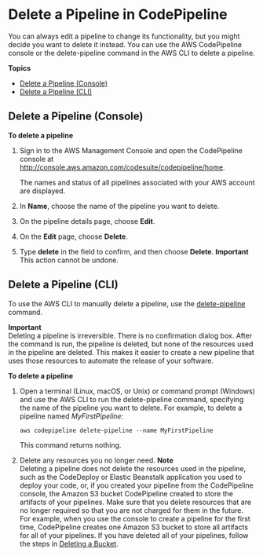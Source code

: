 # Delete a Pipeline in CodePipeline<a name="pipelines-delete"></a>

You can always edit a pipeline to change its functionality, but you might decide you want to delete it instead\. You can use the AWS CodePipeline console or the delete\-pipeline command in the AWS CLI to delete a pipeline\.

**Topics**
+ [Delete a Pipeline \(Console\)](#pipelines-delete-console)
+ [Delete a Pipeline \(CLI\)](#pipelines-delete-cli)

## Delete a Pipeline \(Console\)<a name="pipelines-delete-console"></a>

**To delete a pipeline**

1. Sign in to the AWS Management Console and open the CodePipeline console at [http://console\.aws\.amazon\.com/codesuite/codepipeline/home](http://console.aws.amazon.com/codesuite/codepipeline/home)\.

   The names and status of all pipelines associated with your AWS account are displayed\. 

1. In **Name**, choose the name of the pipeline you want to delete\. 

1. On the pipeline details page, choose **Edit**\. 

1. On the **Edit** page, choose **Delete**\.

1. Type **delete** in the field to confirm, and then choose **Delete**\.
**Important**  
This action cannot be undone\.

## Delete a Pipeline \(CLI\)<a name="pipelines-delete-cli"></a>

To use the AWS CLI to manually delete a pipeline, use the [delete\-pipeline](http://docs.aws.amazon.com/cli/latest/reference/codepipeline/delete-pipeline.html) command\. 

**Important**  
Deleting a pipeline is irreversible\. There is no confirmation dialog box\. After the command is run, the pipeline is deleted, but none of the resources used in the pipeline are deleted\. This makes it easier to create a new pipeline that uses those resources to automate the release of your software\.

**To delete a pipeline**

1. Open a terminal \(Linux, macOS, or Unix\) or command prompt \(Windows\) and use the AWS CLI to run the delete\-pipeline command, specifying the name of the pipeline you want to delete\. For example, to delete a pipeline named *MyFirstPipeline*: 

   ```
   aws codepipeline delete-pipeline --name MyFirstPipeline
   ```

   This command returns nothing\.

1. Delete any resources you no longer need\.
**Note**  
Deleting a pipeline does not delete the resources used in the pipeline, such as the CodeDeploy or Elastic Beanstalk application you used to deploy your code, or, if you created your pipeline from the CodePipeline console, the Amazon S3 bucket CodePipeline created to store the artifacts of your pipelines\. Make sure that you delete resources that are no longer required so that you are not charged for them in the future\. For example, when you use the console to create a pipeline for the first time, CodePipeline creates one Amazon S3 bucket to store all artifacts for all of your pipelines\. If you have deleted all of your pipelines, follow the steps in [Deleting a Bucket](https://docs.aws.amazon.com/AmazonS3/latest/user-guide/DeletingaBucket.html)\. 